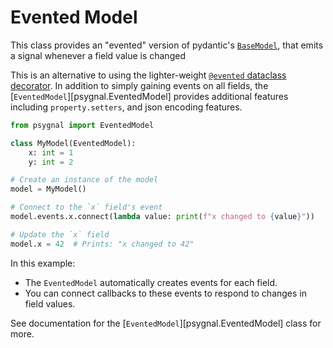 # Evented Model

This class provides an "evented" version of pydantic's
[`BaseModel`](https://pydantic-docs.helpmanual.io/usage/models/), that emits a
signal whenever a field value is changed

This is an alternative to using the lighter-weight [`@evented` dataclass
decorator](./dataclasses.md). In addition to simply gaining events on all
fields, the [`EventedModel`][psygnal.EventedModel] provides additional features including
`property.setters`, and json encoding features.

```python
from psygnal import EventedModel

class MyModel(EventedModel):
    x: int = 1
    y: int = 2

# Create an instance of the model
model = MyModel()

# Connect to the `x` field's event
model.events.x.connect(lambda value: print(f"x changed to {value}"))

# Update the `x` field
model.x = 42  # Prints: "x changed to 42"
```

In this example:

- The `EventedModel` automatically creates events for each field.
- You can connect callbacks to these events to respond to changes in field
  values.

See documentation for the [`EventedModel`][psygnal.EventedModel] class for
more.